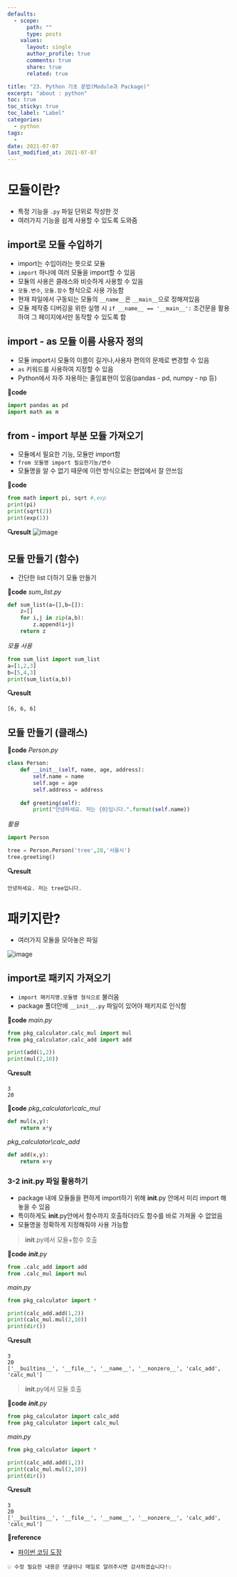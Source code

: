 ```yaml
---
defaults:
  - scope:
      path: ""
      type: posts
    values:
      layout: single
      author_profile: true
      comments: true
      share: true
      related: true

title: "23. Python 기초 문법(Module과 Package)"
excerpt: "about : python"
toc: true
toc_sticky: true
toc_label: "Label"
categories:
  - python
tags:
  - 
date: 2021-07-07
last_modified_at: 2021-07-07
---
```


# 모듈이란?

- 특정 기능을 `.py` 파일 단위로 작성한 것
- 여러가지 기능을 쉽게 사용할 수 있도록 도와줌

## import로 모듈 수입하기

- import는 수입이라는 뜻으로 모듈
- `import` 하나에 여러 모듈을 import할 수 있음
- 모듈의 사용은 클래스와 비슷하게 사용할 수 있음
- `모듈.변수`, `모듈.함수` 형식으로 사용 가능함
- 현재 파일에서 구동되는 모듈의 `__name__`은 `__main__`으로 정해져있음
- 모듈 제작중 디버깅을 위한 실행 시 `if __name__ == '__main__':` 조건문을 활용하여 그 페이지에서만 동작할 수 있도록 함

## import - as 모듈 이름 사용자 정의

- 모듈 import시 모듈의 이름이 길거나,사용자 편의의 문제로 변경할 수 있음
- `as` 키워드를 사용하여 지정할 수 있음
- Python에서 자주 자용하는 줄임표현이 있음(pandas - pd, numpy - np 등)

**📰code**
```python
import pandas as pd
import math as m
```

## from - import 부분 모듈 가져오기

- 모듈에서 필요한 기능, 모듈만 import함
- `from 모듈명 import 필요한기능/변수`
- 모듈명을 알 수 없기 때문에 이런 방식으로는 현업에서 잘 안쓰임

**📰code**
```python
from math import pi, sqrt #,exp
print(pi)
print(sqrt(2))
print(exp(1))
```
**🔍result** 
![image](https://user-images.githubusercontent.com/77658029/124564301-e3da2480-de7b-11eb-9782-c0acca006c0d.png)

## 모듈 만들기 (함수)

- 간단한 list 더하기 모듈 만들기  

**📰code**
*sum_list.py*
```python 
def sum_list(a=[],b=[]):
    z=[]
    for i,j in zip(a,b):
        z.append(i+j)
    return z
```
*모듈 사용*
```python
from sum_list import sum_list
a=[1,2,3]
b=[5,4,3]
print(sum_list(a,b))
```
**🔍result**
```
[6, 6, 6]
```

## 모듈 만들기 (클래스)

**📰code**
*Person.py*
```python
class Person:
    def __init__(self, name, age, address):
        self.name = name
        self.age = age
        self.address = address
        
    def greeting(self):
        print("안녕하세요. 저는 {0}입니다.".format(self.name))
```
*활용*
```python
import Person

tree = Person.Person('tree',28,'서울시')
tree.greeting()
```
**🔍result**
```
안녕하세요. 저는 tree입니다.
```

# 패키지란?

- 여러가지 모듈을 모아놓은 파일

![image](https://user-images.githubusercontent.com/77658029/124778436-f2a80080-df7b-11eb-8e32-b018a497304d.png)

## import로 패키지 가져오기

- `import 패키지명.모듈명 형식으로` 불러옴
- package 폴더안에 `__init__.py` 파일이 있어야 패키지로 인식함

**📰code**
*main.py*
```python
from pkg_calculator.calc_mul import mul
from pkg_calculator.calc_add import add

print(add(1,2))
print(mul(2,10))
```
**🔍result**
``` 
3  
20
```

**📰code**
*pkg_calculator\calc_mul*
```python
def mul(x,y):
    return x*y
```

*pkg_calculator\calc_add*
```python
def add(x,y):
    return x+y
```

### 3-2 __init__.py 파일 활용하기

- package 내에 모듈들을 편하게 import하기 위해 __init__.py 안에서 미리 import 해놓을 수 있음
- 특이하게도 __init__.py안에서 함수까지 호출하더라도 함수를 바로 가져올 수 없었음
- 모듈명을 정확하게 지정해줘야 사용 가능함

> __init__.py에서 모듈+함수 호출

**📰code**
*__init__.py*
```python
from .calc_add import add
from .calc_mul import mul
```
*main.py*
```python
from pkg_calculator import *

print(calc_add.add(1,2))
print(calc_mul.mul(2,10))
print(dir())
```
**🔍result**
```
3  
20  
['__builtins__', '__file__', '__name__', '__nonzero__', 'calc_add', 'calc_mul']
```

> __init__.py에서 모듈 호출

**📰code**
*__init__.py*
```python
from pkg_calculator import calc_add
from pkg_calculator import calc_mul
```

*main.py*
```python
from pkg_calculator import *

print(calc_add.add(1,2))
print(calc_mul.mul(2,10))
print(dir())
```
**🔍result**
```  
3  
20  
['__builtins__', '__file__', '__name__', '__nonzero__', 'calc_add', 'calc_mul']
```


**📌reference**
- [파이썬 코딩 도장](https://dojang.io/course/view.php?id=7)


```
💡 수정 필요한 내용은 댓글이나 메일로 알려주시면 감사하겠습니다!💡 
```
